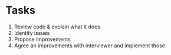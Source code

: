 # Tasks

1. Review code & explain what it does
2. Identify issues
3. Propose improvements
4. Agree an improvements with interviewer and implement those
